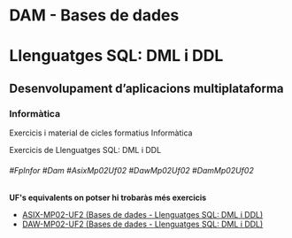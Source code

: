 # DAM - Bases de dades
# Llenguatges SQL: DML i DDL
## Desenvolupament d’aplicacions multiplataforma
### Informàtica

Exercicis i material de cicles formatius Informàtica

Exercicis de Llenguatges SQL: DML i DDL

###### #FpInfor #Dam #AsixMp02Uf02 #DawMp02Uf02 #DamMp02Uf02

**UF's equivalents on potser hi trobaràs més exercicis**
* [ASIX-MP02-UF2 (Bases de dades - Llenguatges SQL: DML i DDL)](/ASIX/ASIX-MP02/ASIX-MP02-UF2)
* [DAW-MP02-UF2 (Bases de dades - Llenguatges SQL: DML i DDL)](/DAW/DAW-MP02/DAW-MP02-UF2)
